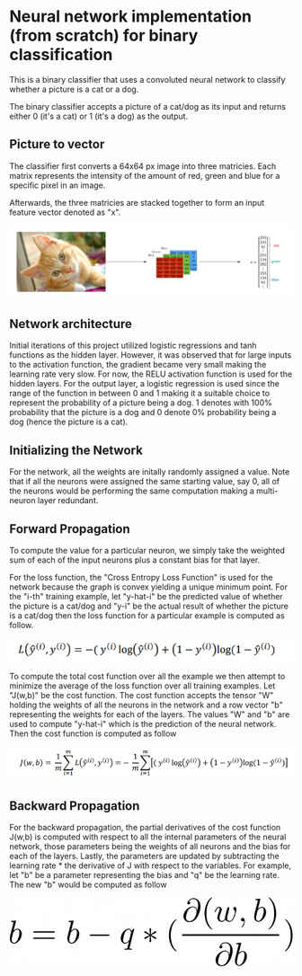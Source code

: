 # Neural network implementation (from scratch) for binary classification
This is a binary classifier that uses a convoluted neural network to classify whether a picture is a cat or a dog.

The binary classifier accepts a picture of a cat/dog as its input and returns either 0 (it's a cat) or 1 (it's a dog) as the output.

## Picture to vector
The classifier first converts a 64x64 px image into three matricies. Each matrix represents the intensity of the amount of red, green and blue for a specific pixel in an image.

Afterwards, the three matricies are stacked together to form an input feature vector denoted as "x".

![Cat To Vector](cat_to_vector.png)

## Network architecture

Initial iterations of this project utilized logistic regressions and tanh functions as the hidden layer. However, it was observed that for large inputs to the activation function, the gradient became very small making the learning rate very slow. For now, the RELU activation function is used for the hidden layers. For the output layer, a logistic regression is used since the range of the function in between 0 and 1 making it a suitable choice to represent the probability of a picture being a dog. 1 denotes with 100% probability that the picture is a dog and 0 denote 0% probability being a dog (hence the picture is a cat).

## Initializing the Network
For the network, all the weights are initally randomly assigned a value. Note that if all the neurons were assigned the same starting value, say 0, all of the neurons would be performing the same computation making a multi-neuron layer redundant.


## Forward Propagation
To compute the value for a particular neuron, we simply take the weighted sum of each of the input neurons plus a constant bias for that layer.


For the loss function, the "Cross Entropy Loss Function" is used for the network because the graph is convex yielding a unique minimum point. For the "i-th" training example, let "y-hat-i" be the predicted value of whether the picture is a cat/dog and "y-i" be the actual result of whether the picture is a cat/dog then the loss function for a particular example is computed as follow.

![Loss function](loss_function.png)

To compute the total cost function over all the example we then attempt to minimize the average of the loss function over all training examples.
Let "J(w,b)" be the cost function. The cost function accepts the tensor "W" holding the weights of all the neurons in the network and a row vector "b" representing the weights for each of the layers. The values "W" and "b" are used to compute "y-hat-i" which is the prediction of the neural network. Then the cost function is computed as follow

![Cost function](cost_function.png)


## Backward Propagation
For the backward propagation, the partial derivatives of the cost function J(w,b) is computed with respect to all the internal parameters of the neural network, those parameters being the weights of all neurons and the bias for each of the layers. Lastly, the parameters are updated by subtracting the learning rate * the derivative of J with respect to the variables.
For example, let "b" be a parameter representing the bias and "q" be the learning rate. The new "b" would be computed as follow

![Updating Variable](updating_var.jpg)
